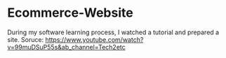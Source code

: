 # Ecommerce-Website
During my software learning process, I watched a tutorial and prepared a site.
Soruce: https://www.youtube.com/watch?v=99muDSuP55s&ab_channel=Tech2etc
